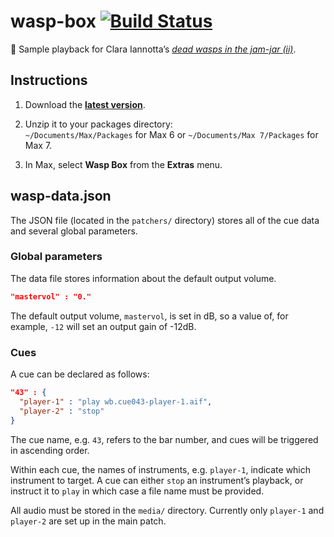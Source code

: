 # wasp-box [![Build Status](https://travis-ci.org/delucis/wasp-box.svg?branch=master)](https://travis-ci.org/delucis/wasp-box)

:violin: Sample playback for Clara Iannotta’s [_dead wasps in the jam-jar (ii)_](http://claraiannotta.com/works/orchestra/dead-wasps-in-the-jam-jar-ii-2016/).

## Instructions

1. Download the [__latest version__](https://github.com/delucis/wasp-box/archive/master.zip).

2. Unzip it to your packages directory:    
`~/Documents/Max/Packages` for Max 6 or `~/Documents/Max 7/Packages` for Max 7.

3. In Max, select **Wasp Box** from the **Extras** menu.

## wasp-data.json

The JSON file (located in the `patchers/` directory) stores all of the cue data and several global parameters.

### Global parameters

The data file stores information about the default output volume.

```json
"mastervol" : "0."
```

The default output volume, `mastervol`, is set in dB, so a value of, for example, `-12` will set an output gain of -12dB.

### Cues

A cue can be declared as follows:

```json
"43" : {
  "player-1" : "play wb.cue043-player-1.aif",
  "player-2" : "stop"
}
```

The cue name, e.g. `43`, refers to the bar number, and cues will be triggered in ascending order.

Within each cue, the names of instruments, e.g. `player-1`, indicate which instrument to target. A cue can either `stop` an instrument’s playback, or instruct it to `play` in which case a file name must be provided.

All audio must be stored in the `media/` directory. Currently only `player-1` and `player-2` are set up in the main patch.

